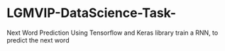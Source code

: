 # LGMVIP-DataScience-Task-
Next Word Prediction
Using Tensorflow and Keras library train a RNN, to predict the next word

